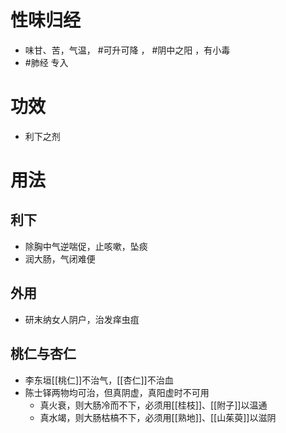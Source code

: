 # 性味归经
- 味甘、苦，气温， #可升可降 ， #阴中之阳 ，有小毒
-  #肺经 专入
# 功效
- 利下之剂
# 用法
## 利下
- 除胸中气逆喘促，止咳嗽，坠痰
- 润大肠，气闭难便
## 外用
- 研末纳女人阴户，治发痒虫疽
## 桃仁与杏仁
- 李东垣[[桃仁]]不治气，[[杏仁]]不治血
- 陈士铎两物均可治，但真阴虚，真阳虚时不可用
    - 真火衰，则大肠冷而不下，必须用[[桂枝]]、[[附子]]以温通
    - 真水竭，则大肠枯槁不下，必须用[[熟地]]、[[山茱萸]]以滋阴
